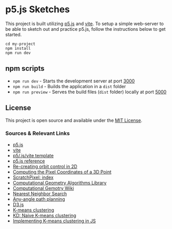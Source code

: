 # p5.js Sketches

This project is built utilizing [p5.js](https://p5js.org/) and [vite](https://vitejs.dev/). To setup a simple web-server to be able to sketch out and practice p5.js, follow the instructions below to get started.

```
cd my-project
npm install
npm run dev
```

## npm scripts

- `npm run dev` - Starts the development server at port [3000](http://localhost:3000/)
- `npm run build` - Builds the application in a `dist` folder
- `npm run preview` - Serves the build files (`dist` folder) locally at port [5000](http://localhost:3000/)

## License

This project is open source and available under the [MIT License](LICENSE).

### Sources & Relevant Links

- [p5.js](https://p5js.org/)
- [vite](https://vitejs.dev/)
- [p5/.js/vite template](https://github.com/makinteract/p5js-vite)
- [p5.js reference](https://p5js.org/reference/)
- [Re-creating orbit control in 2D](https://stackoverflow.com/questions/68986225/orbitcontrol-in-creategraphics-webgl-on-a-2d-canvas)
- [Computing the Pixel Coordinates of a 3D Point](https://www.scratchapixel.com/lessons/3d-basic-rendering/computing-pixel-coordinates-of-3d-point/mathematics-computing-2d-coordinates-of-3d-points.html)
- [ScratchPixel: index](https://www.scratchapixel.com/index.html)
- [Computational Geometry Algorithms Library](https://www.cgal.org/)
- [Computational Gemotry Wiki](https://en.wikipedia.org/wiki/Computational_geometry)
- [Nearest Neighbor Search](https://en.wikipedia.org/wiki/Nearest_neighbor_search)
- [Any-angle path planning](https://en.wikipedia.org/wiki/Any-angle_path_planning)
- [D3.js](https://d3js.org/)
- [K-means clustering](https://en.wikipedia.org/wiki/K-means_clustering)
- [KD: Naive K-means clustering](https://www.kdnuggets.com/2017/03/naive-sharding-centroid-initialization-method.html)
- [Implementing K-means clustering in JS](https://github.com/stevemacn/kmeans)